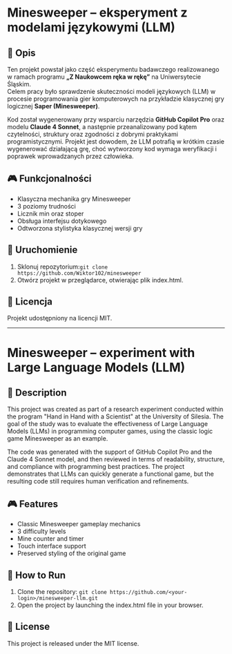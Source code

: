 # Minesweeper – eksperyment z modelami językowymi (LLM)

## 📌 Opis
Ten projekt powstał jako część eksperymentu badawczego realizowanego w ramach 
programu **„Z Naukowcem ręka w rękę”** na Uniwersytecie Śląskim.  
Celem pracy było sprawdzenie skuteczności modeli językowych (LLM) w procesie 
programowania gier komputerowych na przykładzie klasycznej gry logicznej 
**Saper (Minesweeper)**.

Kod został wygenerowany przy wsparciu narzędzia **GitHub Copilot Pro** oraz modelu 
**Claude 4 Sonnet**, a następnie przeanalizowany pod kątem czytelności, struktury 
oraz zgodności z dobrymi praktykami programistycznymi. Projekt jest dowodem, że 
LLM potrafią w krótkim czasie wygenerować działającą grę, choć wytworzony kod 
wymaga weryfikacji i poprawek wprowadzanych przez człowieka.

## 🎮 Funkcjonalności
- Klasyczna mechanika gry Minesweeper  
- 3 poziomy trudności  
- Licznik min oraz stoper  
- Obsługa interfejsu dotykowego  
- Odtworzona stylistyka klasycznej wersji gry  

## 🔧 Uruchomienie
1. Sklonuj repozytorium:`git clone https://github.com/Wiktor102/minesweeper`
2. Otwórz projekt w przeglądarce, otwierając plik index.html.

## 📜 Licencja
Projekt udostępniony na licencji MIT.


---


# Minesweeper – experiment with Large Language Models (LLM)

## 📌 Description

This project was created as part of a research experiment conducted within the
program "Hand in Hand with a Scientist" at the University of Silesia.
The goal of the study was to evaluate the effectiveness of Large Language Models
(LLMs) in programming computer games, using the classic logic game
Minesweeper as an example.

The code was generated with the support of GitHub Copilot Pro and the
Claude 4 Sonnet model, and then reviewed in terms of readability, structure,
and compliance with programming best practices. The project demonstrates that
LLMs can quickly generate a functional game, but the resulting code still
requires human verification and refinements.

## 🎮 Features

- Classic Minesweeper gameplay mechanics
- 3 difficulty levels
- Mine counter and timer
- Touch interface support
- Preserved styling of the original game
  
## 🔧 How to Run

1. Clone the repository: `git clone https://github.com/<your-login>/minesweeper-llm.git`
2. Open the project by launching the index.html file in your browser.

## 📜 License

This project is released under the MIT license.
